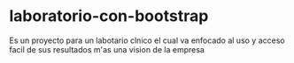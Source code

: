# laboratorio-con-bootstrap

Es un proyecto para un labotario clnico el cual va enfocado al uso y acceso facil de sus resultados m'as una vision de la empresa
